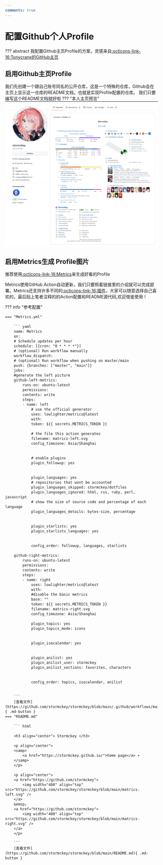 ```yaml
---
comments: true
---
```


# 配置Github个人Profile

??? abstract 
    我配置Github主页Profile的方案，灵感来自[:octicons-link-16:Tonycrane的GitHub主页](https://github.com/TonyCrane)

## 启用Github主页Profile
我们先创建一个跟自己账号同名的公开仓库，这是一个特殊的仓库，Github会在主页上显示这一仓库的README文档，也就是实现Profile配置的仓库。
我们只要编写这个README文档就好啦
??? "本人主页预览"
    ![](images/github_profile/2023-03-23-14-49-05.png)

## 启用Metrics生成 Profile图片

推荐使用[:octicons-link-16:Metrics](https://github.com/lowlighter/metrics/blob/master/.github/readme/partials/documentation/setup/action.md)来生成好看的Profile

Metrics使用GitHub Action自动更新，我们只要照着链接里的介绍就可以完成部署。Metrics还支持许多不同的[:octicons-link-16:插件](https://github.com/lowlighter/metrics/blob/master/README.md)，大家可以随意选择自己喜欢的，最后贴上笔者注释的的Action配置和README源代码,欢迎借鉴使用！

??? info "参考配置"

    === "Metrics.yml"

        ``` yaml
        name: Metrics
        on:
        # Schedule updates per hour
        schedule: [{cron: "0 * * * *"}]
        # (optional) Run workflow manually
        workflow_dispatch:
        # (optional) Run workflow when pushing on master/main
        push: {branches: ["master", "main"]}
        jobs:
        #generate the left picture 
        github-left-metrics:
            runs-on: ubuntu-latest
            permissions:
            contents: write
            steps:
            - name: left
                # use the official generator
                uses: lowlighter/metrics@latest
                with:
                token: ${{ secrets.METRICS_TOKEN }}
                
                # the file this action generates
                filename: matrics-left.svg
                config_timezone: Asia/Shanghai
                
                
                # enable plugins
                plugin_followup: yes
                
                
                plugin_languages: yes
                # repositories that wont be accounted
                plugin_languages_skipped: stormckey/dotfiles
                plugin_languages_ignored: html, css, ruby, perl, javascript
                # show the size of source code and percentage of each language
                plugin_languages_details: bytes-size, percentage
                
                
                plugin_starlists: yes
                plugin_starlists_languages: yes
                
                
                config_order: followup, languages, starlists
                
        github-right-metrics:
            runs-on: ubuntu-latest
            permissions:
            contents: write
            steps:
            - name: right
                uses: lowlighter/metrics@latest
                with:
                #disable the basic metrics 
                base: ""
                token: ${{ secrets.METRICS_TOKEN }}
                filename: matrics-right.svg
                config_timezone: Asia/Shanghai
                
                plugin_topics: yes
                plugin_topics_mode: icons
                
                
                plugin_isocalendar: yes
                
                
                plugin_anilist: yes
                plugin_anilist_user: stormckey
                plugin_anilist_sections: favorites, characters
                
                
                config_order: topics, isocalendar, anilist
                
                
        ```
        [查看文件](https://github.com/stormckey/stormckey/blob/main/.github/workflows/main.yml){ .md-button }
    === "README.md"

        ``` html

        <h3 align="center"> Stormckey </h3>

        <p align="center">
        <samp>
            <a href="https://stormckey.github.io/">home page</a> ∙
        </samp>
        </p>

        <p align="center">
        <a href="https://github.com/stormckey">
            <img width="400" align="top" src="https://github.com/stormckey/stormckey/blob/main/matrics-left.svg" />
        </a>
        &emsp;
        <a href="https://github.com/stormckey">
            <img width="400" align="top" src="https://github.com/stormckey/stormckey/blob/main/matrics-right.svg" />
        </a>
        </p>

        ```
        [查看文件](https://github.com/stormckey/stormckey/blob/main/README.md){ .md-button }